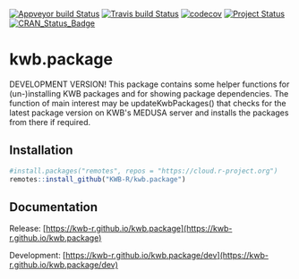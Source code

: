 [![Appveyor build Status](https://ci.appveyor.com/api/projects/status/github/KWB-R/kwb.package?branch=master&svg=true)](https://ci.appveyor.com/project/KWB-R/kwb-package/branch/master)
[![Travis build Status](https://travis-ci.org/KWB-R/kwb.package.svg?branch=master)](https://travis-ci.org/KWB-R/kwb.package)
[![codecov](https://codecov.io/github/KWB-R/kwb.package/branch/master/graphs/badge.svg)](https://codecov.io/github/KWB-R/kwb.package)
[![Project Status](https://img.shields.io/badge/lifecycle-experimental-orange.svg)](https://www.tidyverse.org/lifecycle/#experimental)
[![CRAN_Status_Badge](https://www.r-pkg.org/badges/version/kwb.package)]()

# kwb.package

DEVELOPMENT VERSION! This package contains some
helper functions for (un-)installing KWB packages and for showing
package dependencies. The function of main interest may be
updateKwbPackages() that checks for the latest package version on
KWB's MEDUSA server and installs the packages from there if required.

## Installation

```r
#install.packages("remotes", repos = "https://cloud.r-project.org")
remotes::install_github("KWB-R/kwb.package")
```

## Documentation

Release: [https://kwb-r.github.io/kwb.package](https://kwb-r.github.io/kwb.package)

Development: [https://kwb-r.github.io/kwb.package/dev](https://kwb-r.github.io/kwb.package/dev)
